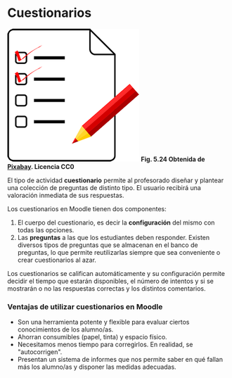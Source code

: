 
# Cuestionarios

![](https://raw.githubusercontent.com/catedu/curso-moodle/master/img/cuestionario.png)
**Fig. 5.24 Obtenida de [Pixabay](http://pixabay.com/en/questionnaire-questions-paper-158862/). Licencia CC0**

El tipo de actividad **cuestionario** permite al profesorado diseñar y plantear una colección de preguntas de distinto tipo. El usuario recibirá una valoración inmediata de sus respuestas.

Los cuestionarios en Moodle tienen dos componentes:

1. El cuerpo del cuestionario, es decir la **configuración** del mismo con todas las opciones.
1. Las **preguntas** a las que los estudiantes deben responder. Existen diversos tipos de preguntas que se almacenan en el banco de preguntas, lo que permite reutilizarlas siempre que sea conveniente o crear cuestionarios al azar.

Los cuestionarios se califican automáticamente y su configuración permite decidir el tiempo que estarán disponibles, el número de intentos y si se mostrarán o no las respuestas correctas y los distintos comentarios.

### Ventajas de utilizar cuestionarios en Moodle

- Son una herramienta potente y flexible para evaluar ciertos conocimientos de los alumno/as.
- Ahorran consumibles (papel, tinta) y espacio físico.
- Necesitamos menos tiempo para corregirlos. En realidad, se "autocorrigen".
- Presentan un sistema de informes que nos permite saber en qué fallan más los alumno/as y disponer las medidas adecuadas. 
